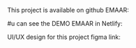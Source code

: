 This project is available on github EMAAR: 

#u can see the DEMO EMAAR in Netlify: 

    
UI/UX design for this project figma link:  <!-- https://www.figma.com/file/J7DLX0HUDmywsH4DDi9ZTJ/EMAAR-(project-catalog)-(Copy)?node-id=82%3A672&t=OyqYN5JF8VvJpcWv-1 -->